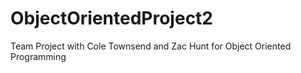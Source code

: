 # ObjectOrientedProject2
Team Project with Cole Townsend and Zac Hunt for Object Oriented Programming
